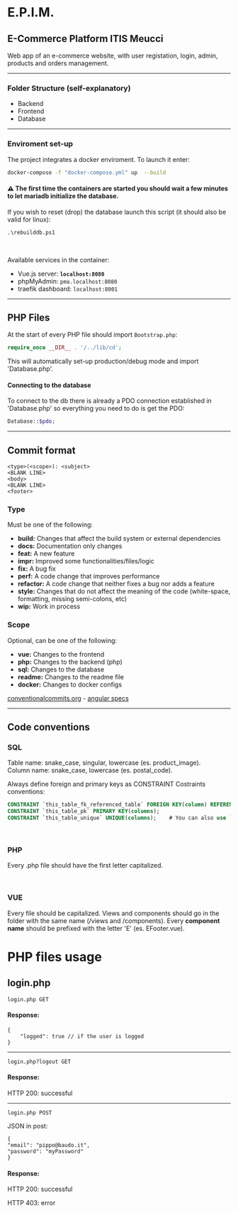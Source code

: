 # E.P.I.M.

## E-Commerce Platform ITIS Meucci

Web app of an e-commerce website, with user registation, login, admin, products and orders management.

---

### Folder Structure (self-explanatory)

- Backend
- Frontend
- Database

---

### Enviroment set-up

The project integrates a docker enviroment. To launch it enter:

```bash
docker-compose -f "docker-compose.yml" up  --build
```

#### ⚠️ The first time the containers are started you should wait a few minutes to let mariadb initialize the database. <br>

If you wish to reset (drop) the database launch this script (it should also be valid for linux):

```cmd
.\rebuilddb.ps1
```

<br>

Available services in the container:

- Vue.js server: **`localhost:8080`**
- phpMyAdmin: `pma.localhost:8080`
- traefik dashboard: `localhost:8001`

---

## PHP Files

At the start of every PHP file should import `Bootstrap.php`:

```php
require_once __DIR__ . '/../lib/cd';
```

This will automatically set-up production/debug mode and import 'Database.php'.

#### Connecting to the database

To connect to the db there is already a PDO connection established in 'Database.php' so everything you need to do is get the PDO:

```php
Database::$pdo;
```

---

## Commit format

```
<type>(<scope>): <subject>
<BLANK LINE>
<body>
<BLANK LINE>
<footer>
```

### Type

Must be one of the following:

- **build:** Changes that affect the build system or external dependencies
- **docs:** Documentation only changes
- **feat:** A new feature
- **impr:** Improved some functionalities/files/logic
- **fix:** A bug fix
- **perf:** A code change that improves performance
- **refactor:** A code change that neither fixes a bug nor adds a feature
- **style:** Changes that do not affect the meaning of the code (white-space, formatting, missing semi-colons, etc)
- **wip:** Work in process

### Scope

Optional, can be one of the following:

- **vue:** Changes to the frontend
- **php:** Changes to the backend (php)
- **sql:** Changes to the database
- **readme:** Changes to the readme file
- **docker:** Changes to docker configs

[conventionalcommits.org](https://www.conventionalcommits.org/en/v1.0.0/) -
[angular specs](https://github.com/angular/angular/blob/22b96b9/CONTRIBUTING.md#-commit-message-guidelines)

---

## Code conventions

### SQL

Table name: snake_case, singular, lowercase (es. product_image). <br>
Column name: snake_case, lowercase (es. postal_code).

Always define foreign and primary keys as CONSTRAINT
Costraints conventions:

```sql
CONSTRAINT `this_table_fk_referenced_table` FOREIGN KEY(column) REFERENCES [...];
CONSTRAINT `this_table_pk` PRIMARY KEY(columns);
CONSTRAINT `this_table_unique` UNIQUE(columns);    # You can also use `column_name_unique`
```

<br>

### PHP

Every .php file should have the first letter capitalized.

<br>

### VUE

Every file should be capitalized. Views and components should go in the folder with the same name (/views and /components).
Every **component name** should be prefixed with the letter 'E' (es. EFooter.vue).

# PHP files usage

## login.php

`login.php GET`
#### Response:

```jsonc
{ 
    "logged": true // if the user is logged
}
```

---

`login.php?logout GET`
#### Response:
HTTP 200: successful

---

`login.php POST`

JSON in post:
```jsonc
{
"email": "pippo@baudo.it",
"password": "myPassword"
}
```

#### Response:
HTTP 200: successful

HTTP 403: error
